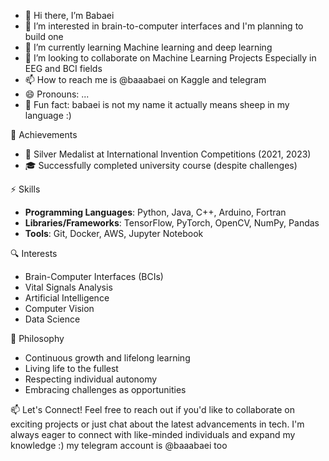- 👋 Hi there, I’m Babaei
- 👀 I’m interested in brain-to-computer interfaces and I'm planning to build one
- 🌱 I’m currently learning Machine learning and deep learning
- 💞️ I’m looking to collaborate on Machine Learning Projects Especially in EEG and BCI fields
- 📫 How to reach me is @baaabaei on Kaggle and telegram 
- 😄 Pronouns: ...
- 🐏 Fun fact: babaei is not my name it actually means sheep in my language :)

🚀 Achievements
- 🥈 Silver Medalist at International Invention Competitions (2021, 2023)
- 🎓 Successfully completed university course (despite challenges)

 ⚡ Skills
- **Programming Languages**: Python, Java, C++, Arduino, Fortran
- **Libraries/Frameworks**: TensorFlow, PyTorch, OpenCV, NumPy, Pandas
- **Tools**: Git, Docker, AWS, Jupyter Notebook

 🔍 Interests
- Brain-Computer Interfaces (BCIs)
- Vital Signals Analysis
- Artificial Intelligence
- Computer Vision
- Data Science

🧠 Philosophy
- Continuous growth and lifelong learning
- Living life to the fullest
- Respecting individual autonomy
- Embracing challenges as opportunities

📫 Let's Connect!
Feel free to reach out if you'd like to collaborate on exciting projects or just chat about the latest advancements in tech. I'm always eager to connect with like-minded individuals and expand my knowledge :)
my telegram account is @baaabaei too
<!---
Baaabaei/Baaabaei is a ✨ special ✨ repository because its `README.md` (this file) appears on your GitHub profile.
You can click the Preview link to take a look at your changes.
--->
